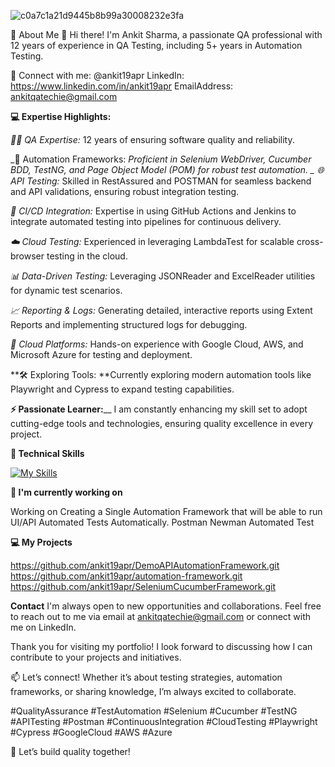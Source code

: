 ![c0a7c1a21d9445b8b99a30008232e3fa](https://github.com/user-attachments/assets/f484f767-891a-46bf-b59a-6d8ae3c00fb2)


🚀 About Me
👋 Hi there! I'm Ankit Sharma, a passionate QA professional with 12 years of experience in QA Testing, including 5+ years in Automation Testing.

🤝 Connect with me:
@ankit19apr
LinkedIn: https://www.linkedin.com/in/ankit19apr
EmailAddress: ankitqatechie@gmail.com

**💻 Expertise Highlights:**

_🕵️‍♂️ QA Expertise:_ 12 years of ensuring software quality and reliability.

_🤖 Automation Frameworks: _Proficient in Selenium WebDriver, Cucumber BDD, TestNG, and Page Object Model (POM) for robust test automation.
_
🌐 API Testing:_ Skilled in RestAssured and POSTMAN for seamless backend and API validations, ensuring robust integration testing.

_🔄 CI/CD Integration:_ Expertise in using GitHub Actions and Jenkins to integrate automated testing into pipelines for continuous delivery.

_☁️ Cloud Testing:_ Experienced in leveraging LambdaTest for scalable cross-browser testing in the cloud.

_📊 Data-Driven Testing:_ Leveraging JSONReader and ExcelReader utilities for dynamic test scenarios.

_📈 Reporting & Logs:_ Generating detailed, interactive reports using Extent Reports and implementing structured logs for debugging.

_🚀 Cloud Platforms:_ Hands-on experience with Google Cloud, AWS, and Microsoft Azure for testing and deployment.

**🛠️ Exploring Tools: **Currently exploring modern automation tools like Playwright and Cypress to expand testing capabilities.

**⚡ Passionate Learner:**__ I am constantly enhancing my skill set to adopt cutting-edge tools and technologies, ensuring quality excellence in every project.


**💼 Technical Skills**

[![My Skills](https://skillicons.dev/icons?i=java,selenium,cucumber,testng,github)](https://skillicons.dev)

**🔭 I'm currently working on**

Working on Creating a Single Automation Framework that will be able to run UI/API Automated Tests Automatically.
Postman Newman Automated Test

**💻 My Projects**

https://github.com/ankit19apr/DemoAPIAutomationFramework.git
https://github.com/ankit19apr/automation-framework.git
https://github.com/ankit19apr/SeleniumCucumberFramework.git

**Contact**
I'm always open to new opportunities and collaborations. Feel free to reach out to me via email at ankitqatechie@gmail.com or connect with me on LinkedIn.

Thank you for visiting my portfolio! I look forward to discussing how I can contribute to your projects and initiatives.

📫 Let’s connect! Whether it’s about testing strategies, automation frameworks, or sharing knowledge, I’m always excited to collaborate.

#QualityAssurance #TestAutomation #Selenium #Cucumber #TestNG #APITesting #Postman #ContinuousIntegration #CloudTesting #Playwright #Cypress #GoogleCloud #AWS #Azure

🎯 Let’s build quality together!
